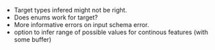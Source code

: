 - Target types infered might not be right.
- Does enums work for target?
- More informative errors on input schema error.
- option to infer range of possible values for continous features (with some buffer)